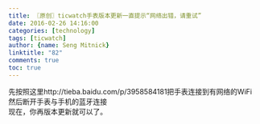 ```yaml
---
title: 〖原创〗ticwatch手表版本更新一直提示“网络出错，请重试”
date: 2016-02-26 14:16:00
categories: [technology]
tags: [ticwatch]
author: {name: Seng Mitnick}
linktitle: "82"
comments: true
toc: true
---
```

先按照这里http://tieba.baidu.com/p/3958584181把手表连接到有网络的WiFi<br />然后断开手表与手机的蓝牙连接<br />现在，你再版本更新就可以了。<!--more-->